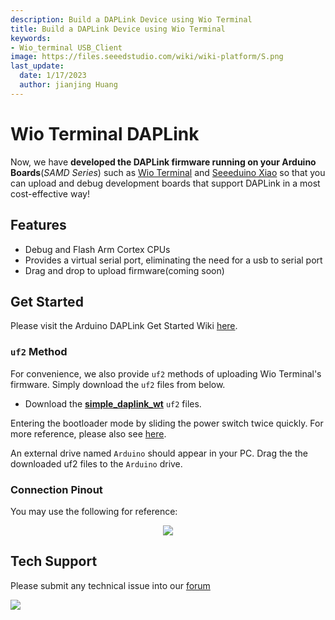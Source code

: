 ```yaml
---
description: Build a DAPLink Device using Wio Terminal
title: Build a DAPLink Device using Wio Terminal
keywords:
- Wio_terminal USB_Client
image: https://files.seeedstudio.com/wiki/wiki-platform/S.png
last_update:
  date: 1/17/2023
  author: jianjing Huang
---
```


# Wio Terminal DAPLink

Now, we have **developed the DAPLink firmware running on your Arduino Boards**(*SAMD Series*) such as [Wio Terminal](https://www.seeedstudio.com/Wio-Terminal-p-4509.html) and [Seeeduino Xiao](https://www.seeedstudio.com/Seeeduino-XIAO-Arduino-Microcontroller-SAMD21-Cortex-M0+-p-4426.html) so that you can upload and debug development boards that support DAPLink in a most cost-effective way!

## Features

- Debug and Flash Arm Cortex CPUs
- Provides a virtual serial port, eliminating the need for a usb to serial port
- Drag and drop to upload firmware(coming soon)

## Get Started

Please visit the Arduino DAPLink Get Started Wiki [here](https://wiki.seeedstudio.com/Arduino-DAPLink/).

### `uf2` Method

For convenience, we also provide `uf2` methods of uploading Wio Terminal's firmware. Simply download the `uf2` files from below.

- Download the [**simple_daplink_wt**](https://files.seeedstudio.com/wiki/Wio-Terminal/res/simple_daplink_wt.uf2) `uf2` files.

Entering the bootloader mode by sliding the power switch twice quickly. For more reference, please also see [here](https://wiki.seeedstudio.com/Wio-Terminal-Getting-Started/#faq).

An external drive named `Arduino` should appear in your PC. Drag the the downloaded uf2 files to the `Arduino` drive.

### Connection Pinout

You may use the following for reference:

<div align="center"><img src="https://files.seeedstudio.com/wiki/DAPLink/daplink-wt.jpg"/></div>

## Tech Support

Please submit any technical issue into our [forum](https://forum.seeedstudio.com/)<br />
<p style={{textAlign: 'center'}}><a href="https://www.seeedstudio.com/act-4.html?utm_source=wiki&utm_medium=wikibanner&utm_campaign=newproducts" target="_blank"><img src="https://files.seeedstudio.com/wiki/Wiki_Banner/new_product.jpg" /></a></p>
